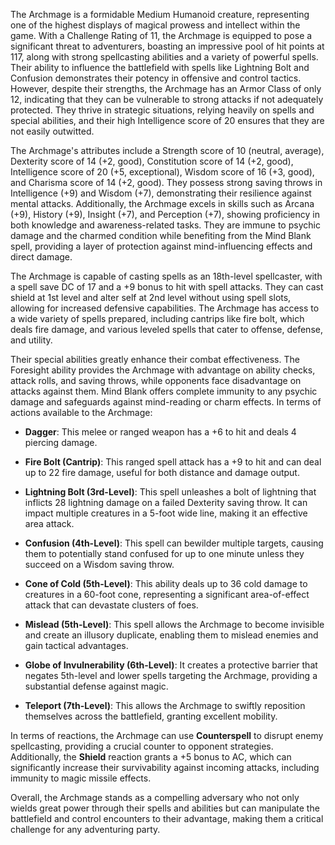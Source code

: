 The Archmage is a formidable Medium Humanoid creature, representing one of the highest displays of magical prowess and intellect within the game. With a Challenge Rating of 11, the Archmage is equipped to pose a significant threat to adventurers, boasting an impressive pool of hit points at 117, along with strong spellcasting abilities and a variety of powerful spells. Their ability to influence the battlefield with spells like Lightning Bolt and Confusion demonstrates their potency in offensive and control tactics. However, despite their strengths, the Archmage has an Armor Class of only 12, indicating that they can be vulnerable to strong attacks if not adequately protected. They thrive in strategic situations, relying heavily on spells and special abilities, and their high Intelligence score of 20 ensures that they are not easily outwitted.

The Archmage's attributes include a Strength score of 10 (neutral, average), Dexterity score of 14 (+2, good), Constitution score of 14 (+2, good), Intelligence score of 20 (+5, exceptional), Wisdom score of 16 (+3, good), and Charisma score of 14 (+2, good). They possess strong saving throws in Intelligence (+9) and Wisdom (+7), demonstrating their resilience against mental attacks. Additionally, the Archmage excels in skills such as Arcana (+9), History (+9), Insight (+7), and Perception (+7), showing proficiency in both knowledge and awareness-related tasks. They are immune to psychic damage and the charmed condition while benefiting from the Mind Blank spell, providing a layer of protection against mind-influencing effects and direct damage.

The Archmage is capable of casting spells as an 18th-level spellcaster, with a spell save DC of 17 and a +9 bonus to hit with spell attacks. They can cast shield at 1st level and alter self at 2nd level without using spell slots, allowing for increased defensive capabilities. The Archmage has access to a wide variety of spells prepared, including cantrips like fire bolt, which deals fire damage, and various leveled spells that cater to offense, defense, and utility.

Their special abilities greatly enhance their combat effectiveness. The Foresight ability provides the Archmage with advantage on ability checks, attack rolls, and saving throws, while opponents face disadvantage on attacks against them. Mind Blank offers complete immunity to any psychic damage and safeguards against mind-reading or charm effects. In terms of actions available to the Archmage:

- **Dagger**: This melee or ranged weapon has a +6 to hit and deals 4 piercing damage.

- **Fire Bolt (Cantrip)**: This ranged spell attack has a +9 to hit and can deal up to 22 fire damage, useful for both distance and damage output.

- **Lightning Bolt (3rd-Level)**: This spell unleashes a bolt of lightning that inflicts 28 lightning damage on a failed Dexterity saving throw. It can impact multiple creatures in a 5-foot wide line, making it an effective area attack.

- **Confusion (4th-Level)**: This spell can bewilder multiple targets, causing them to potentially stand confused for up to one minute unless they succeed on a Wisdom saving throw.

- **Cone of Cold (5th-Level)**: This ability deals up to 36 cold damage to creatures in a 60-foot cone, representing a significant area-of-effect attack that can devastate clusters of foes.

- **Mislead (5th-Level)**: This spell allows the Archmage to become invisible and create an illusory duplicate, enabling them to mislead enemies and gain tactical advantages.

- **Globe of Invulnerability (6th-Level)**: It creates a protective barrier that negates 5th-level and lower spells targeting the Archmage, providing a substantial defense against magic.

- **Teleport (7th-Level)**: This allows the Archmage to swiftly reposition themselves across the battlefield, granting excellent mobility.

In terms of reactions, the Archmage can use **Counterspell** to disrupt enemy spellcasting, providing a crucial counter to opponent strategies. Additionally, the **Shield** reaction grants a +5 bonus to AC, which can significantly increase their survivability against incoming attacks, including immunity to magic missile effects.

Overall, the Archmage stands as a compelling adversary who not only wields great power through their spells and abilities but can manipulate the battlefield and control encounters to their advantage, making them a critical challenge for any adventuring party.